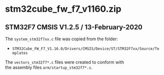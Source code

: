 # stm32cube_fw_f7_v1160.zip

## STM32F7 CMSIS V1.2.5 / 13-February-2020

The `system_stm32f7xx.c` file was copied from the folder:

- `STM32Cube_FW_F7_V1.16.0/Drivers/CMSIS/Device/ST/STM32F7xx/Source/Templates`

The `vectors_stm32f7*.c` files were created to conform with  
the assembly files `arm/startup_stm32f7*.s`.
